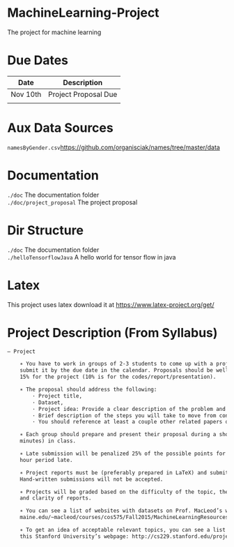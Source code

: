 # MachineLearning-Project
The project for machine learning

# Due Dates
|Date|Description|
|----|-----------|
|Nov 10th|Project Proposal Due|
|||

# Aux Data Sources
`namesByGender.csv`https://github.com/organisciak/names/tree/master/data 

# Documentation
`./doc` The documentation folder  
`./doc/project_proposal` The project proposal

# Dir Structure
`./doc` The documentation folder  
`./helloTensorflowJava` A hello world for tensor flow in java

# Latex
This project uses latex download it at https://www.latex-project.org/get/

# Project Description (From Syllabus)
```txt
– Project

    ∗ You have to work in groups of 2-3 students to come up with a project idea, write a proposal and
    submit it by the due date in the calendar. Proposals should be well written and worth 5% of the
    15% for the project (10% is for the codes/report/presentation).

    ∗ The proposal should address the following:
        · Project title,
        · Dataset,
        · Project idea: Provide a clear description of the problem and your approach to solving it. This should be at least two paragraphs,
        · Brief description of the steps you will take to move from concept to validated approach,
        · You should reference at least a couple other related papers or web pages to your project topic.

    ∗ Each group should prepare and present their proposal during a short presentation (about 10
    minutes) in class.

    ∗ Late submission will be penalized 25% of the possible points for the entire submission for each 24
    hour period late.

    ∗ Project reports must be (preferably prepared in LaTeX) and submitted as a PDF file online.
    Hand-written submissions will not be accepted.

    ∗ Projects will be graded based on the difficulty of the topic, the achieved results, and completeness
    and clarity of reports.

    ∗ You can see a list of websites with datasets on Prof. MacLeod’s webpage: http://www.cs.usm.
    maine.edu/~macleod/courses/cos575/Fall2015/MachineLearningResources.html.

    ∗ To get an idea of acceptable relevant topics, you can see a list of projects and their reports on
    this Stanford University’s webpage: http://cs229.stanford.edu/projects2016.html.
```